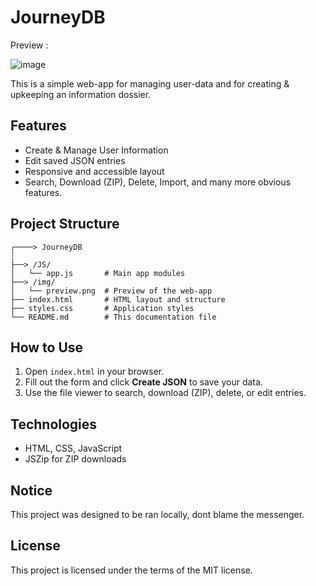 # JourneyDB

Preview :

![image](https://github.com/user-attachments/assets/b58b4236-54ed-4b89-9283-856a97561aae)


This is a simple web-app for managing user-data and for creating & upkeeping an information dossier.

## Features

- Create & Manage User Information
- Edit saved JSON entries
- Responsive and accessible layout
- Search, Download (ZIP), Delete, Import, and many more obvious features.

## Project Structure

```
┌────> JourneyDB
┆
├──> /JS/
│   └── app.js       # Main app modules
├──> /img/
│   └── preview.png  # Preview of the web-app
├── index.html       # HTML layout and structure
├── styles.css       # Application styles
└── README.md        # This documentation file
```

## How to Use

1. Open `index.html` in your browser.
2. Fill out the form and click **Create JSON** to save your data.
3. Use the file viewer to search, download (ZIP), delete, or edit entries.

## Technologies

- HTML, CSS, JavaScript
- JSZip for ZIP downloads

## Notice
This project was designed to be ran locally, dont blame the messenger.

## License

This project is licensed under the terms of the MIT license.
